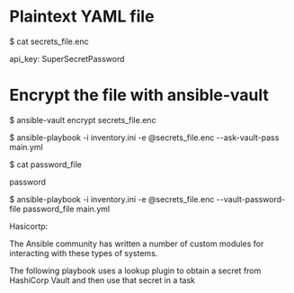 # Plaintext YAML file

$ cat secrets_file.enc

api_key: SuperSecretPassword

# Encrypt the file with ansible-vault

$ ansible-vault encrypt secrets_file.enc

$ ansible-playbook -i inventory.ini -e @secrets_file.enc --ask-vault-pass main.yml

$ cat password_file 

password

$ ansible-playbook -i inventory.ini -e @secrets_file.enc --vault-password-file password_file main.yml

Hasicortp:

The Ansible community has written a number of custom modules for interacting with these types of systems.

The following playbook uses a lookup plugin to obtain a secret from HashiCorp Vault and then use that secret in a task